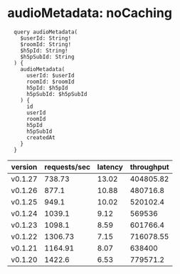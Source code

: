# audioMetadata: noCaching

```gql
  query audioMetadata(
    $userId: String!
    $roomId: String!
    $h5pId: String!
    $h5pSubId: String
  ) {
    audioMetadata(
      userId: $userId
      roomId: $roomId
      h5pId: $h5pId
      h5pSubId: $h5pSubId
    ) {
      id
      userId
      roomId
      h5pId
      h5pSubId
      createdAt
    }
  }
```

| version | requests/sec | latency | throughput |
| ------- | ------------ | ------- | ---------- |
| v0.1.27 | 738.73       | 13.02   | 404805.82  |
| v0.1.26 | 877.1        | 10.88   | 480716.8   |
| v0.1.25 | 949.1        | 10.02   | 520102.4   |
| v0.1.24 | 1039.1       | 9.12    | 569536     |
| v0.1.23 | 1098.1       | 8.59    | 601766.4   |
| v0.1.22 | 1306.73      | 7.15    | 716078.55  |
| v0.1.21 | 1164.91      | 8.07    | 638400     |
| v0.1.20 | 1422.6       | 6.53    | 779571.2   |